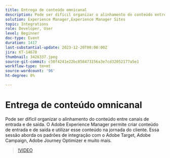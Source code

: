 ```yaml
---
title: Entrega de conteúdo omnicanal
description: Pode ser difícil organizar o alinhamento do conteúdo entre canais de entrada e de saída. O Adobe Experience Manager permite criar conteúdo de entrada e de saída e utilizar esse conteúdo na jornada do cliente. Essa sessão aborda os padrões de integração com o Adobe Target, Adobe Campaign, Adobe Journey Optimizer e muito mais.
solution: Experience Manager,Experience Manager Sites
topic: Integrations
role: Developer, User
level: Beginner
doc-type: Event
duration: 1417
last-substantial-update: 2023-12-20T00:00:00Z
jira: KT-14678
thumbnail: 3426337.jpeg
source-git-commit: c50f4241e22bc858473156a3e7cd32052177a5e1
workflow-type: tm+mt
source-wordcount: '96'
ht-degree: 0%

---
```



# Entrega de conteúdo omnicanal

Pode ser difícil organizar o alinhamento do conteúdo entre canais de entrada e de saída. O Adobe Experience Manager permite criar conteúdo de entrada e de saída e utilizar esse conteúdo na jornada do cliente. Essa sessão aborda os padrões de integração com o Adobe Target, Adobe Campaign, Adobe Journey Optimizer e muito mais.

>[!VIDEO](https://video.tv.adobe.com/v/3426337/?learn=on)
